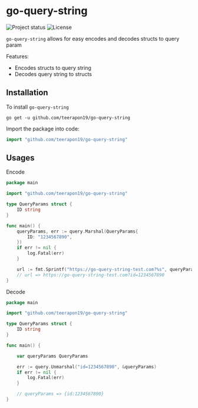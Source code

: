 # go-query-string

![Project status](https://img.shields.io/badge/version-0.0.1-green.svg)
![License](https://img.shields.io/dub/l/vibe-d.svg)

`go-query-string` allows for easy encodes and decodes structs to query param

Features:

- Encodes structs to query string
- Decodes query string to structs

## Installation

To install `go-query-string`

```shell
go get -u github.com/teerapon19/go-query-string
```

Import the package into code:

```go
import "github.com/teerapon19/go-query-string"
```

## Usages

Encode

```go
package main

import "github.com/teerapon19/go-query-string"

type QueryParams struct {
    ID string
}

func main() {
    queryParams, err := query.Marshal(QueryParams{
        ID: "1234567890",
    })
    if err != nil {
        log.Fatal(err)
    }

    url := fmt.Sprintf("https://go-query-string-test.com?%s", queryParams)
    // url => https://go-query-string-test.com?id=1234567890
}
```

Decode

```go
package main

import "github.com/teerapon19/go-query-string"

type QueryParams struct {
    ID string
}

func main() {

    var queryParams QueryParams

    err := query.Unmarshal("id=1234567890", &queryParams)
    if err != nil {
        log.Fatal(err)
    }

    // queryParams => {id:1234567890}
}
```
